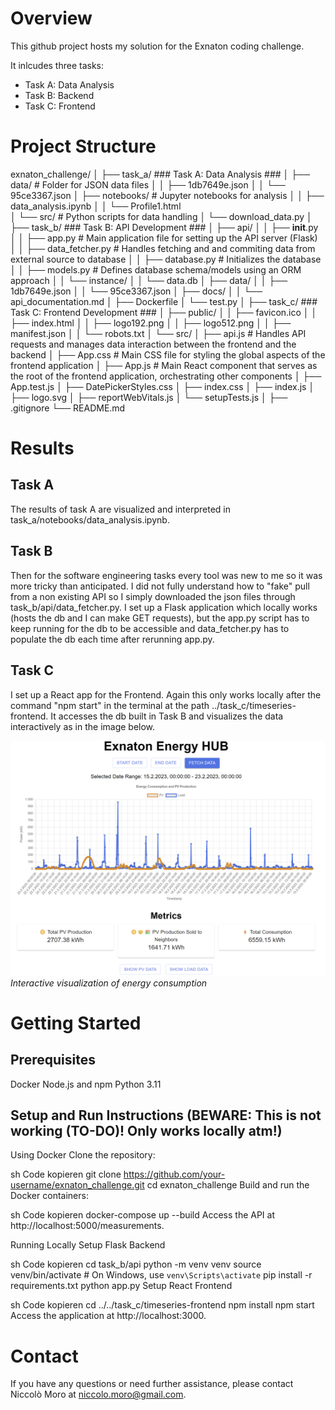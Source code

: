 


# Overview

This github project hosts my solution for the Exnaton coding challenge.

It inlcudes three tasks: 
- Task A: Data Analysis
- Task B: Backend
- Task C: Frontend

# Project Structure

exnaton_challenge/
│
├── task_a/                     ### Task A: Data Analysis ###
│   ├── data/                   # Folder for JSON data files
│   │   ├── 1db7649e.json
│   │   └── 95ce3367.json
│   ├── notebooks/              # Jupyter notebooks for analysis
│   │   ├── data_analysis.ipynb 
│   │   └── Profile1.html    
│   └── src/                    # Python scripts for data handling
│       └── download_data.py
│
├── task_b/                     ### Task B: API Development ###
│   ├── api/
│   │   ├── __init__.py         
│   │   ├── app.py                  # Main application file for setting up the API server (Flask)
│   │   ├── data_fetcher.py         # Handles fetching and and commiting data from external source to database
│   │   ├── database.py             # Initializes the database
│   │   ├── models.py               # Defines database schema/models using an ORM approach
│   │   └── instance/
│   │       └── data.db
│   ├── data/
│   │   ├── 1db7649e.json
│   │   └── 95ce3367.json
│   ├── docs/
│   │   └── api_documentation.md
│   ├── Dockerfile
│   └── test.py
│
├── task_c/                     ### Task C: Frontend Development ###
│   ├── public/
│   │   ├── favicon.ico
│   │   ├── index.html
│   │   ├── logo192.png
│   │   ├── logo512.png
│   │   ├── manifest.json
│   │   └── robots.txt
│   └── src/
│       ├── api.js              # Handles API requests and manages data interaction between the frontend and the backend
│       ├── App.css             # Main CSS file for styling the global aspects of the frontend application
│       ├── App.js              # Main React component that serves as the root of the frontend application, orchestrating other components
│       ├── App.test.js
│       ├── DatePickerStyles.css
│       ├── index.css
│       ├── index.js
│       ├── logo.svg
│       ├── reportWebVitals.js
│       └── setupTests.js
│
├── .gitignore
└── README.md


# Results

## Task A
The results of task A are visualized and interpreted in task_a/notebooks/data_analysis.ipynb. 

## Task B
Then for the software engineering tasks every tool was new to me so it was more tricky than anticipated. I did not fully understand how to "fake" pull from a non existing API so I simply downloaded the json files through task_b/api/data_fetcher.py. I set up a Flask application which locally works (hosts the db and I can make GET requests), but the  app.py script has to keep running for the db to be accessible and data_fetcher.py has to populate the db each time after rerunning app.py.

## Task C
I set up a React app for the Frontend. Again this only works locally after the command "npm start" in the terminal at the path ../task_c/timeseries-frontend. It accesses the db built in Task B and visualizes the data interactively as in the image below.

![Frontend Screenshot](images/Frontend_screenshot.png)
*Interactive visualization of energy consumption*

# Getting Started

## Prerequisites
Docker
Node.js and npm
Python 3.11

## Setup and Run Instructions (BEWARE: This is not working (TO-DO)! Only works locally atm!)
Using Docker
Clone the repository:

sh
Code kopieren
git clone https://github.com/your-username/exnaton_challenge.git
cd exnaton_challenge
Build and run the Docker containers:

sh
Code kopieren
docker-compose up --build
Access the API at http://localhost:5000/measurements.

Running Locally
Setup Flask Backend

sh
Code kopieren
cd task_b/api
python -m venv venv
source venv/bin/activate  # On Windows, use `venv\Scripts\activate`
pip install -r requirements.txt
python app.py
Setup React Frontend

sh
Code kopieren
cd ../../task_c/timeseries-frontend
npm install
npm start
Access the application at http://localhost:3000.


# Contact
If you have any questions or need further assistance, please contact Niccolò Moro at niccolo.moro@gmail.com.